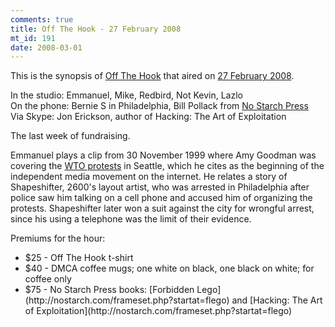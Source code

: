 ```yaml
--- 
comments: true
title: Off The Hook - 27 February 2008
mt_id: 191
date: 2008-03-01
---
```

This is the synopsis of [Off The Hook](http://www.2600.com/offthehook) that aired on [27 February 2008](http://www.2600.com/offthehook/2008/0208.html).

In the studio: Emmanuel, Mike, Redbird, Not Kevin, Lazlo<br />
On the phone: Bernie S in Philadelphia, Bill Pollack from [No Starch Press](http://nostarch.com/)<br />
Via Skype: Jon Erickson, author of Hacking: The Art of Exploitation

The last week of fundraising.

Emmanuel plays a clip from 30 November 1999 where Amy Goodman was covering the [WTO protests](http://en.wikipedia.org/wiki/WTO_Ministerial_Conference_of_1999_protest_activity) in Seattle, which he cites as the beginning of the independent media movement on the internet.  He relates a story of Shapeshifter, 2600's layout artist, who was arrested in Philadelphia after police saw him talking on a cell phone and accused him of organizing the protests.  Shapeshifter later won a suit against the city for wrongful arrest, since his using a telephone was the limit of their evidence.

Premiums for the hour:
<ul>
<li>$25 - Off The Hook t-shirt</li>
<li>$40 - DMCA coffee mugs; one white on black, one black on white; for coffee only</li>
<li>$75 - No Starch Press books: [Forbidden Lego](http://nostarch.com/frameset.php?startat=flego) and [Hacking: The Art of Exploitation](http://nostarch.com/frameset.php?startat=flego)
</ul>
